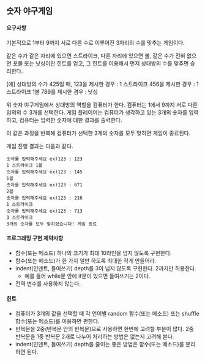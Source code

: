 ## 숫자 야구게임
#### 요구사항
기본적으로 1부터 9까지 서로 다른 수로 이루어진 3자리의 수를 맞추는 게임이다.

같은 수가 같은 자리에 있으면 스트라이크, 다른 자리에 있으면 볼, 같은 수가 전혀 없으면 포볼 또는 낫싱이란 힌트를 얻고, 그 힌트를 이용해서 먼저 상대방의 수를 맞추면 승리한다.

[예] 상대방의 수가 425일 때, 123을 제시한 경우 : 1 스트라이크 456을 제시한 경우 : 1 스트라이크 1볼 789를 제시한 경우 : 낫싱

위 숫자 야구게임에서 상대방의 역할을 컴퓨터가 한다. 컴퓨터는 1에서 9까지 서로 다른 임의의 수 3개를 선택한다. 게임 플레이어는 컴퓨터가 생각하고 있는 3개의 숫자를 입력하고, 컴퓨터는 입력한 숫자에 대한 결과를 출력한다.

이 같은 과정을 반복해 컴퓨터가 선택한 3개의 숫자를 모두 맞히면 게임이 종료된다.

게임 진행 결과는 다음과 같다.

```
숫자를 입력해주세요 ex)123 : 123
1 스트라이크 1볼 
숫자를 입력해주세요 ex)123 : 145
1볼 
숫자를 입력해주세요 ex)123 : 671
2볼 
숫자를 입력해주세요 ex)123 : 216
1 스트라이크 
숫자를 입력해주세요 ex)123 : 713
3 스트라이크 
3개의 숫자를 모두 맞히셨습니다! 게임 종료
```

#### 프로그래밍 구현 제약사항
* 함수(또는 메소드) 하나의 크기가 최대 10라인을 넘지 않도록 구현한다.
* 함수(또는 메소드)가 한 가지 일만 하도록 최대한 작게 만들어라.
* indent(인덴트, 들여쓰기) depth를 3이 넘지 않도록 구현한다. 2까지만 허용한다.
    * 예를 들어 while문 안에 if문이 있으면 들여쓰기는 2이다.
* 전역 변수를 사용하지 않는다.

#### 힌트
* 컴퓨터가 3개의 값을 선택할 때 각 언어별 random 함수(또는 메소드) 또는 shuffle 함수(또는 메소드)를 이용하면 편한다.
* 반복문을 2중(반복문 안의 반복문)으로 사용하면 한번에 고려할 부분이 많다. 2중 반복문을 1중 반복문 2개로 나누어 처리하는 방법은 없는지 고려해 본다.
* indent(인덴트, 들여쓰기) depth를 줄이는 좋은 방법은 함수(또는 메소드)를 분리하면 된다.